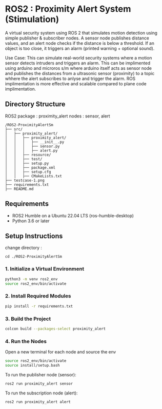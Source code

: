 # ROS2 : Proximity Alert System (Stimulation)

A virtual security system using ROS 2 that simulates motion detection using simple publisher & subscriber nodes. A sensor node publishes distance values, and an alert node checks if the distance is below a threshold. If an object is too close, it triggers an alarm (printed warning + optional sound).

Use Case: This can simulate real-world security systems where a motion sensor detects intruders and triggers an alarm. This can be implimented using arduino and microros s/m where arduino itself acts as sensor node and publishes the distances from a ultrasonic sensor (proximity) to a topic whhere the alert subscribes to anlyse and trigger the alarm. ROS implimentation is more effective and scalable compared to plane code implimentation.

## Directory Structure

ROS2 package : proximity_alert
nodes : sensor, alert

```
/ROS2-ProximityAlertSm
├── src/                       
│   ├── proximity_alert/             
│   │   ├── proximity_alert/        
│   │   │   ├── __init__.py   
│   │   │   ├── sensor.py   
│   │   │   ├── alert.py  
│   │   ├── resource/   
│   │   ├── test/        
│   │   ├── setup.py           
│   │   ├── package.xml        
│   │   ├── setup.cfg          
│   │   ├── CMakeLists.txt     
├── testcase-1.png 
├── requirements.txt                        
├── README.md                              
```

## Requirements

- ROS2 Humble on a Ubuntu 22.04 LTS (ros-humble-desktop)
- Python 3.6 or later
 
## Setup Instructions

change directory :

```
cd ./ROS2-ProximityAlertSm
```

### 1. Initialize a Virtual Environment

```bash
python3 -m venv ros2_env
source ros2_env/bin/activate
```

### 2. Install Required Modules

```bash
pip install -r requirements.txt
```

### 3. Build the Project

```bash
colcon build --packages-select proximity_alert
```

### 4. Run the Nodes

Open a new terminal for each node and source the env

```bash
source ros2_env/bin/activate
source install/setup.bash
```

To run the publisher node (sensor):

```bash
ros2 run proximity_alert sensor
```

To run the subscription node (alert):

```bash
ros2 run proximity_alert alert
```

